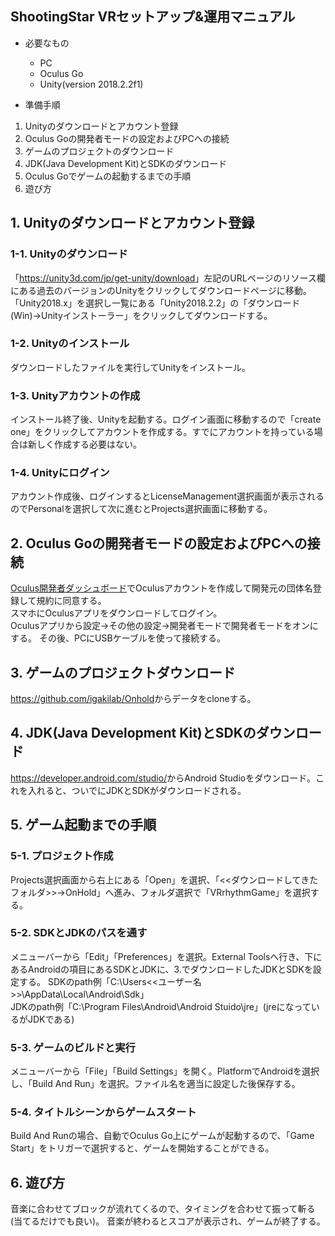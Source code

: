 ## ShootingStar VRセットアップ&運用マニュアル

* 必要なもの
  * PC 
  * Oculus Go
  * Unity(version 2018.2.2f1)   
  
* 準備手順  
1. Unityのダウンロードとアカウント登録  
2. Oculus Goの開発者モードの設定およびPCへの接続
3. ゲームのプロジェクトのダウンロード  
4. JDK(Java Development Kit)とSDKのダウンロード
5. Oculus Goでゲームの起動するまでの手順  
6. 遊び方
## 1. Unityのダウンロードとアカウント登録
### 1-1. Unityのダウンロード
「<https://unity3d.com/jp/get-unity/download>」左記のURLページのリソース欄にある過去のバージョンのUnityをクリックしてダウンロードページに移動。「Unity2018.x」を選択し一覧にある「Unity2018.2.2」の「ダウンロード(Win)→Unityインストーラー」をクリックしてダウンロードする。  
### 1-2. Unityのインストール  
ダウンロードしたファイルを実行してUnityをインストール。
### 1-3. Unityアカウントの作成  
インストール終了後、Unityを起動する。ログイン画面に移動するので「create one」をクリックしてアカウントを作成する。すでにアカウントを持っている場合は新しく作成する必要はない。
### 1-4. Unityにログイン  
アカウント作成後、ログインするとLicenseManagement選択画面が表示されるのでPersonalを選択して次に進むとProjects選択画面に移動する。  
## 2. Oculus Goの開発者モードの設定およびPCへの接続
[Oculus開発者ダッシュボード](https://dashboard.oculus.com/organization/create/)でOculusアカウントを作成して開発元の団体名登録して規約に同意する。  
スマホにOculusアプリをダウンロードしてログイン。  
Oculusアプリから設定→その他の設定→開発者モードで開発者モードをオンにする。
その後、PCにUSBケーブルを使って接続する。
## 3. ゲームのプロジェクトダウンロード  
<https://github.com/igakilab/Onhold>からデータをcloneする。  
## 4. JDK(Java Development Kit)とSDKのダウンロード
<https://developer.android.com/studio/>からAndroid Studioをダウンロード。これを入れると、ついでにJDKとSDKがダウンロードされる。
## 5. ゲーム起動までの手順  
### 5-1. プロジェクト作成
Projects選択画面から右上にある「Open」を選択、「<<ダウンロードしてきたフォルダ>>→OnHold」へ進み、フォルダ選択で「VRrhythmGame」を選択する。
### 5-2. SDKとJDKのパスを通す
メニューバーから「Edit」「Preferences」を選択。External Toolsへ行き、下にあるAndroidの項目にあるSDKとJDKに、3.でダウンロードしたJDKとSDKを設定する。
SDKのpath例「C:\Users\<<ユーザー名>>\AppData\Local\Android\Sdk」  
JDKのpath例「C:\Program Files\Android\Android Stuido\jre」(jreになっているがJDKである)  
### 5-3. ゲームのビルドと実行
メニューバーから「File」「Build Settings」を開く。PlatformでAndroidを選択し、「Build And Run」を選択。ファイル名を適当に設定した後保存する。  
### 5-4. タイトルシーンからゲームスタート
Build And Runの場合、自動でOculus Go上にゲームが起動するので、「Game Start」をトリガーで選択すると、ゲームを開始することができる。  
## 6. 遊び方
音楽に合わせてブロックが流れてくるので、タイミングを合わせて振って斬る(当てるだけでも良い)。
音楽が終わるとスコアが表示され、ゲームが終了する。
